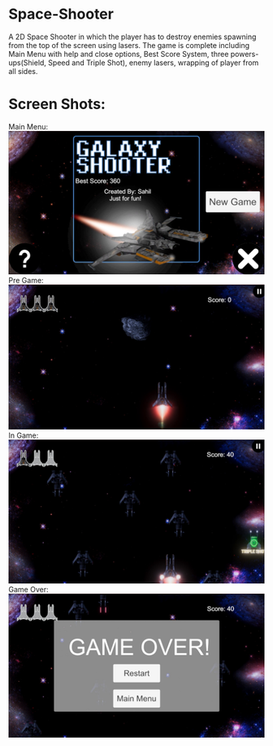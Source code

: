 # Space-Shooter
A 2D Space Shooter in which the player has to destroy enemies spawning from the top of the screen using lasers. 
The game is complete including Main Menu with help and close options, Best Score System, three powers-ups(Shield, Speed and Triple Shot), enemy lasers, wrapping of player from all sides.
# Screen Shots:
Main Menu:
![alt text](https://raw.githubusercontent.com/sahilahmed0707/Space-Shooter/main/1Main%20Menu.jpg "Main Menu")
Pre Game:
![alt text](https://raw.githubusercontent.com/sahilahmed0707/Space-Shooter/main/2Pregame.jpg "Pregame")
In Game:
![alt text](https://raw.githubusercontent.com/sahilahmed0707/Space-Shooter/main/3Ingame.jpg "Ingame")
Game Over:
![alt text](https://raw.githubusercontent.com/sahilahmed0707/Space-Shooter/main/4GameOver.jpg "Game Over")
